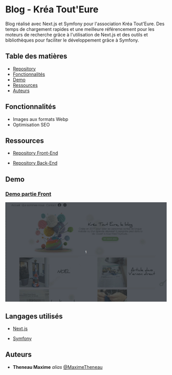 # Blog - Kréa Tout'Eure 

Blog réalisé avec Next.js et Symfony pour l'association Kréa Tout'Eure. Des temps de chargement rapides et une meilleure référencement pour les moteurs de recherche grâce à l'utilisation de Next.js et des outils et bibliothèques pour faciliter le développement grâce à Symfony.


## Table des matières

- [Repository](#repository)
- [Fonctionnalités](#fonctionnalités)
- [Demo](#demo)
- [Ressources](#ressources)
- [Auteurs](#auteurs)

## Fonctionnalités

- Images aux formats Webp
- Optimisation SEO


## Ressources

- [Repository Front-End](https://github.com/MaximeTheneau/Krea-Tout-Eure-Blog-Next.js)

- [Repository Back-End](https://github.com/MaximeTheneau/Krea-Tout-Eure-Blog-Symfony-)

## Demo

### [Demo partie Front ](https://krea-tout-eure.fr)

![Demo Blog by Theneau Maxime](./docs/demo.gif)

## Langages utilisés 

- [Next.js](https://nextjs.org/)

- [Symfony](https://symfony.com/)


## Auteurs

* **Theneau Maxime** _alias_ [@MaximeTheneau](https://github.com/MaximeTheneau)
